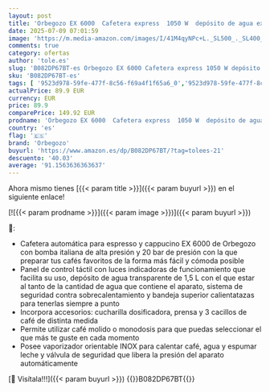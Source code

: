 ```yaml
---
layout: post
title: 'Orbegozo EX 6000  Cafetera express  1050 W  depósito de agua extraíble 1 5 litros  20 bar  panel control táctil  modos programados  café molido/monodosis  vaporizador  frontal inox  color plata'
date: 2025-07-09 07:01:59
image: 'https://m.media-amazon.com/images/I/41M4qyNPc+L._SL500_._SL400_.jpg'
comments: true
category: ofertas
author: 'tole.es'
slug: 'B082DP67BT-es Orbegozo EX 6000 Cafetera express 1050 W depósito de agua...'
sku: 'B082DP67BT-es'
tags: [ '9523d978-59fe-477f-8c56-f69a4f1f65a6_0','9523d978-59fe-477f-8c56-f69a4f1f65a6_3301','9523d978-59fe-477f-8c56-f69a4f1f65a6_5601','9523d978-59fe-477f-8c56-f69a4f1f65a6_6201','9523d978-59fe-477f-8c56-f69a4f1f65a6_6801','9523d978-59fe-477f-8c56-f69a4f1f65a6_701','9523d978-59fe-477f-8c56-f69a4f1f65a6_9101','Arborist Merchandising Root','CML-Kitchen','Cafeteras automáticas','Hogar y cocina','Kitchen All','Los favoritos de nuestros clientes Social: Hogar y cocina','Los favoritos de nuestros clientes Social: Hogar y cocina líneas duras','Los favoritos de nuestros clientes: Hogar y cocina','Major Appliances','Máquinas cafeteras','New Arrivals Social: Home and Kitchen','Self Service','Special Features Stores','Top Brands Kitchen Appliances','Top Brands Kitchen Selection','Utensilios para café y té','cafetera','orbegozo','top brands_home_and_kitchen','🇪🇸', ]
actualPrice: 89.9 EUR
currency: EUR
price: 89.9
comparePrice: 149.92 EUR
prodname: 'Orbegozo EX 6000  Cafetera express  1050 W  depósito de agua extraíble 1 5 litros  20 bar  panel control táctil  modos programados  café molido/monodosis  vaporizador  frontal inox  color plata'
country: 'es'
flag: '🇪🇸'
brand: 'Orbegozo'
buyurl: 'https://www.amazon.es/dp/B082DP67BT/?tag=tolees-21'
descuento: '40.03'
average: '91.1563636363637'
---
```


Ahora mismo tienes [{{< param title >}}]({{< param buyurl >}}) en el siguiente enlace!

[![{{< param prodname >}}]({{< param image >}})]({{< param buyurl >}})

🔎:

- Cafetera automática para espresso y cappucino EX 6000 de Orbegozo con bomba italiana de alta presión y 20 bar de presión con la que preparar tus cafés favoritos de la forma más fácil y cómoda posible
- Panel de control táctil con luces indicadoras de funcionamiento que facilita su uso, depósito de agua transparente de 1,5 L con el que estar al tanto de la cantidad de agua que contiene el aparato, sistema de seguridad contra sobrecalentamiento y bandeja superior calientatazas para tenerlas siempre a punto
- Incorpora accesorios: cucharilla dosificadora, prensa y 3 cacillos de café de distinta medida
- Permite utilizar café molido o monodosis para que puedas seleccionar el que más te guste en cada momento
- Posee vaporizador orientable INOX para calentar café, agua y espumar leche y válvula de seguridad que libera la presión del aparato automáticamente

[🛒 Visítala!!!]({{< param buyurl >}})
{{<world>}}B082DP67BT{{</world>}}
